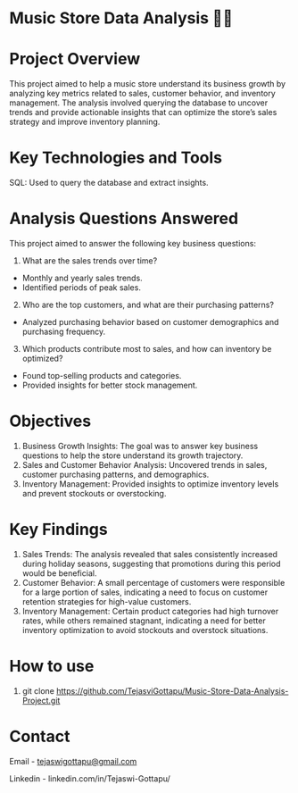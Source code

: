 # Music Store Data Analysis 🎵💼

# Project Overview
This project aimed to help a music store understand its business growth by analyzing key metrics related to sales, customer behavior, and inventory management. The analysis involved querying the database to uncover trends and provide actionable insights that can optimize the store’s sales strategy and improve inventory planning.

# Key Technologies and Tools
SQL: Used to query the database and extract insights.

# Analysis Questions Answered
This project aimed to answer the following key business questions:

1. What are the sales trends over time?
- Monthly and yearly sales trends.
- Identified periods of peak sales.
2. Who are the top customers, and what are their purchasing patterns?
- Analyzed purchasing behavior based on customer demographics and purchasing frequency.
3. Which products contribute most to sales, and how can inventory be optimized?
- Found top-selling products and categories.
- Provided insights for better stock management.

# Objectives
1. Business Growth Insights: The goal was to answer key business questions to help the store understand its growth trajectory.
2. Sales and Customer Behavior Analysis: Uncovered trends in sales, customer purchasing patterns, and demographics.
3. Inventory Management: Provided insights to optimize inventory levels and prevent stockouts or overstocking.

# Key Findings
1. Sales Trends: The analysis revealed that sales consistently increased during holiday seasons, suggesting that promotions during this period would be beneficial.
2. Customer Behavior: A small percentage of customers were responsible for a large portion of sales, indicating a need to focus on customer retention strategies for high-value customers.
3. Inventory Management: Certain product categories had high turnover rates, while others remained stagnant, indicating a need for better inventory optimization to avoid stockouts and overstock situations.

# How to use
1. git clone https://github.com/TejasviGottapu/Music-Store-Data-Analysis-Project.git

# Contact
Email - tejaswigottapu@gmail.com

Linkedin - linkedin.com/in/Tejaswi-Gottapu/
